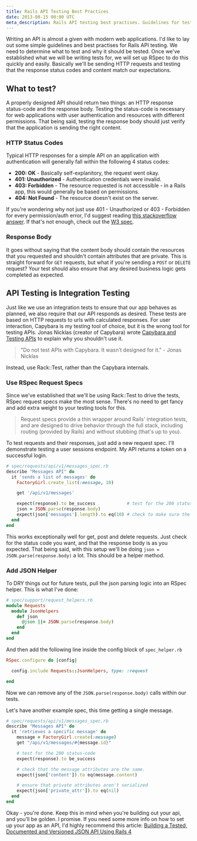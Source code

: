 ```yaml
---
title: Rails API Testing Best Practices
date: 2013-08-15 00:00 UTC
meta_description: Rails API testing best practises. Guidelines for testing an API using RSpec, what we should be testing for and setting correct expectations.
---
```

Writing an API is almost a given with modern web applications. I'd like to lay out some simple guidelines and best practises for Rails API testing. We need to determine what to test and why it should be tested. Once we've established what we will be writing tests for, we will set up RSpec to do this quickly and easily. Basically we'll be sending HTTP requests and testing that the response status codes and content match our expectations.

<h2>What to test?</h2>

A properly designed API should return two things: an HTTP response status-code and the response body. Testing the status-code is necessary for web applications with user authentication and resources with different permissions. That being said, testing the response body should just verify that the application is sending the right content.

<h3>HTTP Status Codes</h3>

Typical HTTP responses for a simple API on an application with authentication will generally fall within the following 4 status codes:

<ul>
<li><strong>200: OK</strong> - Basically self-explanitory, the request went okay.</li>
<li><strong>401: Unauthorized</strong> - Authentication credentials were invalid.</li>
<li><strong>403: Forbidden</strong> - The resource requested is not accessible - in a Rails app, this would generally be based on permissions.</li>
<li><strong>404: Not Found</strong> - The resource doesn't exist on the server.</li>
</ul>

If you're wondering why not just use 401 - Unauthorized or 403 - Forbidden for every permission/auth error, I'd suggest reading <a href="http://stackoverflow.com/a/6937030/492566">this stackoverflow answer</a>. If that's not enough, check out the <a href="http://www.w3.org/Protocols/rfc2616/rfc2616-sec6.html">W3 spec</a>.

<h3>Response Body</h3>

It goes without saying that the content body should contain the resources that you requested and shouldn't contain attributes that are private. This is straight forward for <code>GET</code> requests, but what if you're sending a <code>POST</code> or <code>DELETE</code> request? Your test should also ensure that any desired business logic gets completed as expected.

<h2>API Testing is Integration Testing</h2>

Just like we use an integration tests to ensure that our app behaves as planned, we also require that our API responds as desired. These tests are based on HTTP requests to urls with calculated responses. For user interaction, Capybara is my testing tool of choice, but it is the wrong tool for testing APIs. Jonas Nicklas (creator of Capybara) wrote <a href="http://www.elabs.se/blog/34-capybara-and-testing-apis">Capybara and Testing APIs</a> to explain why you shouldn't use it.

<blockquote>
  "Do not test APIs with Capybara. It wasn’t designed for it." - Jonas Nicklas
</blockquote>

Instead, use Rack::Test, rather than the Capybara internals.

<h3>Use RSpec Request Specs</h3>

Since we've established that we'll be using Rack::Test to drive the tests, RSpec request specs make the most sense. There's no need to get fancy and add extra weight to your testing tools for this.

> Request specs provide a thin wrapper around Rails' integration tests, and are designed to drive behavior through the full stack, including routing (provided by Rails) and without stubbing (that's up to you).

To test requests and their responses, just add a new request spec. I'll demonstrate testing a user sessions endpoint. My API returns a token on a successful login.

```ruby
# spec/requests/api/v1/messages_spec.rb
describe "Messages API" do
  it 'sends a list of messages' do
    FactoryGirl.create_list(:message, 10)

    get '/api/v1/messages'

    expect(response).to be_success            # test for the 200 status-code
    json = JSON.parse(response.body)
    expect(json['messages'].length).to eq(10) # check to make sure the right amount of messages are returned
  end
end
```

This works exceptionally well for get, post and delete requests. Just check for the status code you want, and that the response body is as you expected. That being said, with this setup we'll be doing <code>json = JSON.parse(response.body)</code> a lot. This should be a helper method.

<h3>Add JSON Helper</h3>

To DRY things out for future tests, pull the json parsing logic into an RSpec helper. This is what I've done:

```ruby
# spec/support/request_helpers.rb
module Requests
  module JsonHelpers
    def json
      @json ||= JSON.parse(response.body)
    end
  end
end
```

And then add the following line inside the config block of <code>spec_helper.rb</code>

```ruby
RSpec.configure do |config|

  config.include Requests::JsonHelpers, type: :request

end
```

Now we can remove any of the <code>JSON.parse(response.body)</code> calls within our tests.

Let's have another example spec, this time getting a single message.

```ruby
# spec/requests/api/v1/messages_spec.rb
describe "Messages API" do
  it 'retrieves a specific message' do
    message = FactoryGirl.create(:message)    
    get "/api/v1/messages/#{message.id}"

    # test for the 200 status-code
    expect(response).to be_success

    # check that the message attributes are the same.
    expect(json['content']).to eq(message.content) 

    # ensure that private attributes aren't serialized
    expect(json['private_attr']).to eq(nil)
  end
end
```

Okay - you're done. Keep this in mind when you're building out your api, and you'll be golden. I promise. If you need some more info on how to set up your app as an API, I'd highly recommend this article: <a href="http://www.emilsoman.com/blog/2013/05/18/building-a-tested/">Building a Tested, Documented and Versioned JSON API Using Rails 4</a>

